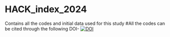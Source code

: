 # HACK_index_2024
Contains all the codes and initial data used for this study
#All the codes can be cited through the following DOI-
[![DOI](https://zenodo.org/badge/809005428.svg)](https://doi.org/10.5281/zenodo.14742683)
